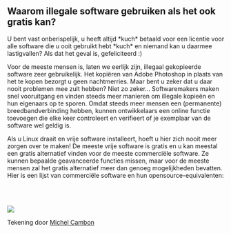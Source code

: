 <?php require("../../entete.php");?> <?php require("../../base.php");?> <?php require("../../fonctions.php");?>

<div id="corps">

<h2>Waarom illegale software gebruiken als het ook gratis kan?</h2>

<p>U bent vast onberispelijk, u heeft altijd *kuch* betaald voor een licentie voor alle software die u ooit gebruikt hebt *kuch* en niemand kan u daarmee lastigvallen? Als dat het geval is, gefeliciteerd :)</p>

<p>Voor de meeste mensen is, laten we eerlijk zijn, illegaal gekopieerde software
zeer gebruikelijk. Het kopiëren van Adobe Photoshop in plaats van het te kopen
bezorgt u geen nachtmerries. Maar bent u zeker dat u daar nooit problemen mee
zult hebben? Niet zo zeker... Softwaremakers maken snel vooruitgang en vinden
steeds meer manieren om illegale kopieën en hun eigenaars op te sporen. Omdat
steeds meer mensen een (permanente) breedbandverbinding hebben, kunnen
ontwikkelaars een online functie toevoegen die elke keer controleert en verifieert
of je exemplaar van de software wel geldig is.</p>

<p>Als u Linux draait en vrije software installeert, hoeft u hier zich nooit meer
zorgen over te maken! De meeste vrije software is gratis en u kan meestal een gratis
alternatief vinden voor de meeste commerciële software. Ze kunnen bepaalde
geavanceerde functies missen, maar voor de meeste mensen zal het gratis alternatief
meer dan genoeg mogelijkheden bevatten. Hier is een lijst van commerciële software
en hun opensource-equivalenten:</p>

<?php

table_parser ("Ja", "Nee", "Commercieel", "Open source", "Bestaat op 
Windows?");

?>

<br /><br>

<img src="Images/warez.png" />

<p>Tekening door <a href="http://michel.cambon.free.fr/ampere/salle1bis.htm">Michel Cambon</a></p>

</div>


